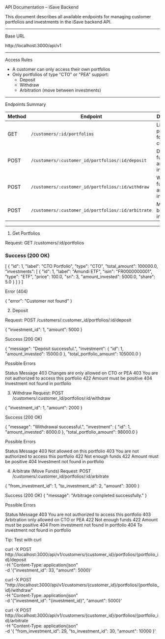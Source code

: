 API Documentation – iSave Backend

This document describes all available endpoints for managing customer portfolios and investments in the iSave backend API.

---

Base URL

http://localhost:3000/api/v1


---

Access Rules

- A customer can only access their own portfolios
- Only portfolios of type "CTO" or "PEA" support:
  - Deposit
  - Withdraw
  - Arbitration (move between investments)

---

Endpoints Summary

| Method | Endpoint                                                  | Description                        |
|--------|-----------------------------------------------------------|------------------------------------|
| GET    | `/customers/:id/portfolios`                               | List all portfolios for a customer |
| POST   | `/customers/:customer_id/portfolios/:id/deposit`          | Deposit funds into an investment   |
| POST   | `/customers/:customer_id/portfolios/:id/withdraw`         | Withdraw funds from an investment  |
| POST   | `/customers/:customer_id/portfolios/:id/arbitrate`        | Move funds between investments     |

---

1. Get Portfolios

Request: GET /customers/:id/portfolios


### Success (200 OK)

[
  {
    "id": 1,
    "label": "CTO Portfolio",
    "type": "CTO",
    "total_amount": 100000.0,
    "investments": [
      {
        "id": 1,
        "label": "Amundi ETF",
        "isin": "FR0000000001",
        "type": "ETF",
        "price": 100.0,
        "sri": 3,
        "amount_invested": 5000.0,
        "share": 5.0
      }
    ]
  }
]


Error (404)

{ "error": "Customer not found" }

2. Deposit

Request: POST /customers/:customer_id/portfolios/:id/deposit

{
  "investment_id": 1,
  "amount": 5000
}

Success (200 OK)

{
  "message": "Deposit successful.",
  "investment": {
    "id": 1,
    "amount_invested": 15000.0
  },
  "total_portfolio_amount": 105000.0
}


Possible Errors

Status	Message
403	Changes are only allowed on CTO or PEA
403	You are not authorized to access this portfolio
422	Amount must be positive
404	Investment not found in portfolio


 3. Withdraw
Request: POST /customers/:customer_id/portfolios/:id/withdraw

{
  "investment_id": 1,
  "amount": 2000
}

Success (200 OK)

{
  "message": "Withdrawal successful.",
  "investment": {
    "id": 1,
    "amount_invested": 8000.0
  },
  "total_portfolio_amount": 98000.0
}

Possible Errors

Status	Message
403	Not allowed on this portfolio
403	You are not authorized to access this portfolio
422	Not enough funds
422	Amount must be positive
404	Investment not found in portfolio

4. Arbitrate (Move Funds)
Request: POST /customers/:customer_id/portfolios/:id/arbitrate

{
  "from_investment_id": 1,
  "to_investment_id": 2,
  "amount": 3000
}

Success (200 OK)
{
  "message": "Arbitrage completed successfully."
}


Possible Errors

Status	Message
403	You are not authorized to access this portfolio
403	Arbitration only allowed on CTO or PEA
422	Not enough funds
422	Amount must be positive
404	From investment not found in portfolio
404	To investment not found in portfolio


Tip: Test with curl

curl -X POST http://localhost:3000/api/v1/customers/{customer_id}/portfolios/{portfolio_id}/deposit \
-H "Content-Type: application/json" \
-d '{"investment_id": 33, "amount": 5000}'

curl -X POST "http://localhost:3000/api/v1/customers/{customer_id}/portfolios/{portfolio_id}/withdraw" \
-H "Content-Type: application/json" \
-d '{"investment_id": "{investment_id}", "amount": 5000}'

curl -X POST http://localhost:3000/api/v1/customers/{customer_id}/portfolios/{portfolio_id}/arbitrate \
-H "Content-Type: application/json" \
-d '{
  "from_investment_id": 29,
  "to_investment_id": 30,
  "amount": 10000
 }'


